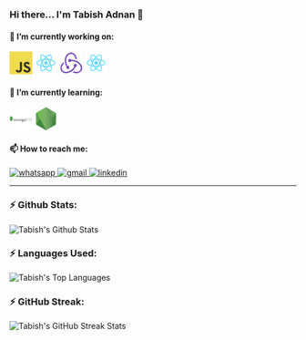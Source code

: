 ### Hi there... I'm Tabish Adnan 👋

#### 🔭 I’m currently working on:

<span>
  <img width="40px" height="40px" src="https://raw.githubusercontent.com/github/explore/80688e429a7d4ef2fca1e82350fe8e3517d3494d/topics/javascript/javascript.png" title="javascript" alt="javascript"/>
</span>

<span>
  <img width="40px" height="40px" src="https://raw.githubusercontent.com/github/explore/80688e429a7d4ef2fca1e82350fe8e3517d3494d/topics/react/react.png" title="react" alt="react"/>
</span>

<span>
  <img width="40px" height="40px" src="https://raw.githubusercontent.com/github/explore/80688e429a7d4ef2fca1e82350fe8e3517d3494d/topics/redux/redux.png" title="redux" alt="redux"/>
</span>

<span>
  <img width="40px" height="40px" src="https://raw.githubusercontent.com/github/explore/e94815998e4e0713912fed477a1f346ec04c3da2/topics/react-native/react-native.png" title="react-native" alt="react-native"/>
</span>

#### 🌱 I’m currently learning:

<span>
  <img width="40px" height="40px" src="https://raw.githubusercontent.com/github/explore/80688e429a7d4ef2fca1e82350fe8e3517d3494d/topics/mongodb/mongodb.png" title="mongodb" alt="mongodb"/>
</span>

<span>
  <img width="40px" height="40px" src="https://raw.githubusercontent.com/github/explore/fbceb94436312b6dacde68d122a5b9c7d11f9524/topics/nodejs/nodejs.png" title="nodejs"  alt="nodejs"/>
</span>

<!--
**tabishadnan/tabishadnan** is a ✨ _special_ ✨ repository because its `README.md` (this file) appears on your GitHub profile.

Here are some ideas to get you started:

- 👯 I’m looking to collaborate on ...
- 🤔 I’m looking for help with ...
- 💬 Ask me about ...
- 😄 Pronouns: ...
- ⚡ Fun fact: ...
-->

#### 📫 How to reach me:

<a href="https://wa.me/923118454158" target="_blank" rel="nofollow noopener noreferrer">
  <img title="whatsapp" alt="whatsapp" src="https://img.shields.io/badge/whatsapp-%5cf674.svg?&style=for-the-badge&logo=whatsapp&logoColor=white"/>
</a>
<a href="mailto:tabishadnan000@gmail.com" target="_blank" rel="nofollow noopener noreferrer">
  <img title="gmail" alt="gmail" src="https://img.shields.io/badge/gmail-%23D14836.svg?&style=for-the-badge&logo=Gmail&logoColor=white"/>
</a>
<a href="https://www.linkedin.com/in/tabishadnan/" target="_blank" rel="nofollow noopener noreferrer">
  <img title="linkedin" alt="linkedin" src="https://img.shields.io/badge/linkedin-%230077B5.svg?&style=for-the-badge&logo=linkedIn&logoColor=white"/>
</a>

---

<div>

<strong>

### ⚡ Github Stats:

</strong>

<img align="center" title="Tabish's Github Stats" alt="Tabish's Github Stats" src="https://github-readme-stats.vercel.app/api?username=tabishadnan&show_icons=true&count_private=true&include_all_commits=true&hide_border=true&theme=gotham" /></div>

<div>
<strong>

### ⚡ Languages Used:

</strong>

<img align="center" title="Tabish's Top Languages" alt="Tabish's Top Languages" src="https://github-readme-stats.vercel.app/api/top-langs/?username=tabishadnan&hide_border=true&layout=compact&theme=gotham" /></div>

<div>
<strong>

### ⚡ GitHub Streak:

</strong>

<img align="center" title="Tabish's GitHub Streak Statsgit" alt="Tabish's GitHub Streak Stats" src="https://github-readme-streak-stats.herokuapp.com/?user=tabishadnan&show_icons=true&locale=en&layout=demo&theme=gotham&hide_border=true" /></div>
